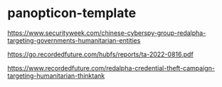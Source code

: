 # panopticon-template

https://www.securityweek.com/chinese-cyberspy-group-redalpha-targeting-governments-humanitarian-entities

https://go.recordedfuture.com/hubfs/reports/ta-2022-0816.pdf

https://www.recordedfuture.com/redalpha-credential-theft-campaign-targeting-humanitarian-thinktank

